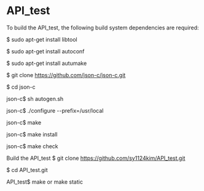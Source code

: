# API_test

To build the API_test, the following build system dependencies are required:
 
 <ubuntu>
 
  $ sudo apt-get install libtool
  
  $ sudo apt-get install autoconf
  
  $ sudo apt-get install autumake
  
  $ git clone https://github.com/json-c/json-c.git
  
  $ cd json-c
  
  json-c$ sh autogen.sh
  
  json-c$ ./configure --prefix=/usr/local
  
  json-c$ make
  
  json-c$ make install
  
  
 <json-c test>
 
  json-c$ make check 
  
  
Build the API_test
 $ git clone https://github.com/sy1124kim/API_test.git
 
 $ cd API_test.git
 
 API_test$ make or make static
 
  
